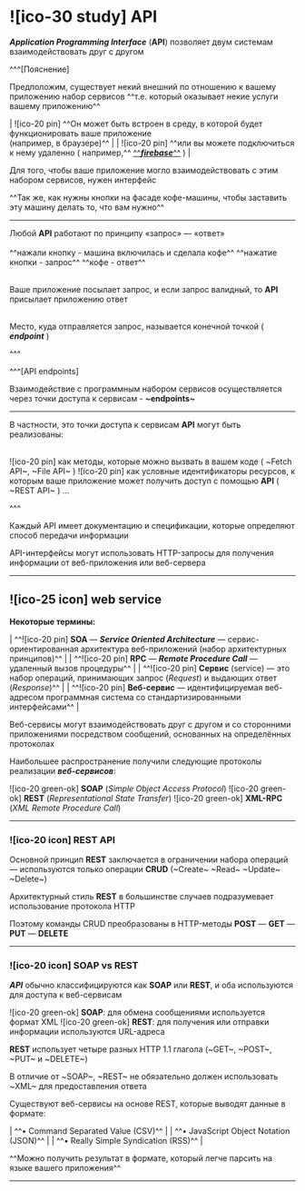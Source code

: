 # ![ico-30 study] API

**_Application Programming Interface_** (**API**) позволяет двум системам взаимодействовать друг с другом

^^^[Пояснение]

Предположим, существует некий внешний по отношению к вашему приложению набор сервисов
^^т.е. который оказывает некие услуги вашему приложению^^

| ![ico-20 pin] ^^Он может быть встроен в среду, в которой будет функционировать ваше приложение<br>(например, в браузере)^^ |
| ![ico-20 pin] ^^или вы можете подключиться к нему удаленно ( например,^^ [^^**_firebase_**^^](https://firebase.google.com/) ) |

Для того, чтобы ваше приложение могло взаимодействовать с этим набором сервисов, нужен интерфейс<br>

^^Так же, как нужны кнопки на фасаде кофе-машины, чтобы заставить эту машину делать то, что вам нужно^^

________

Любой **API** работают по принципу «запрос» — «ответ»<br><br>
^^нажали кнопку - машина включилась и сделала кофе^^
^^нажатие кнопки - запрос^^
^^кофе - ответ^^<br><br>

Ваше приложение посылает запрос, и если запрос валидный, то  **API** присылает приложению ответ<br><br>

Место, куда отправляется запрос, называется конечной точкой ( **_endpoint_** )

^^^

^^^[API endpoints]

Взаимодействие с программным набором сервисов осуществляется через точки доступа к сервисам - **~endpoints~**

______________

В частности, это точки доступа к сервисам **API** могут быть реализованы:<br><br>

![ico-20 pin] как методы, которые можно вызвать в вашем коде ( ~Fetch API~, ~File API~ )
![ico-20 pin] как условные идентификаторы ресурсов, к которым ваше приложение может получить доступ с помощью **API** ( ~REST API~ )
...

^^^

Каждый API имеет документацию и спецификации, которые определяют способ передачи информации

API-интерфейсы могут использовать HTTP-запросы для получения информации от веб-приложения или веб-сервера

______________________________________________

## ![ico-25 icon] web service

**Некоторые термины:**

| ^^![ico-20 pin] **SOA** — **_Service Oriented Architecture_** — сервис-ориентированная архитектура веб-приложений (набор архитектурных принципов)^^ |
| ^^![ico-20 pin] **RPC** — **_Remote Procedure Call_** — удаленный вызов процедуры^^ |
| ^^![ico-20 pin] **Сервис** (service) — это набор операций, принимающих запрос (_Request_) и выдающих ответ (_Response_)^^ |
| ^^![ico-20 pin] **Веб-сервис** — идентифицируемая веб-адресом программная система со стандартизированными интерфейсами^^ |

Веб-сервисы могут взаимодействовать друг с другом и со сторонними приложениями посредством сообщений, основанных на определённых протоколах

Наибольшее распространение получили следующие протоколы реализации **_веб-сервисов_**:

![ico-20 green-ok] **SOAP**    (_Simple Object Access Protocol_)
![ico-20 green-ok] **REST**    (_Representational State Transfer_)
![ico-20 green-ok] **XML-RPC** (_XML Remote Procedure Call_)

_________________________________________

### ![ico-20 icon] REST API

Основной принцип **REST** заключается в ограничении набора операций — используются только операции **CRUD** (~Create~ ~Read~ ~Update~ ~Delete~)

Архитектурный стиль **REST** в большинстве случаев подразумевает использование протокола HTTP

Поэтому команды CRUD преобразованы в  HTTP-методы  **POST** — **GET** — **PUT** — **DELETE**

___________________________________________

### ![ico-20 icon] SOAP vs REST

**_API_** обычно классифицируются как **SOAP** или **REST**, и оба используются для доступа к веб-сервисам

![ico-20 green-ok] **SOAP**: для обмена сообщениями используется формат XML
![ico-20 green-ok] **REST**:  для получения или отправки информации используются URL-адреса

**REST** использует четыре разных HTTP 1.1 глагола (~GET~, ~POST~, ~PUT~ и ~DELETE~)

В отличие от ~SOAP~, ~REST~ не обязательно должен использовать ~XML~ для предоставления ответа

Существуют веб-сервисы на основе REST, которые выводят данные в формате:

| ^^• Command Separated Value (CSV)^^ |
| ^^• JavaScript Object Notation (JSON)^^ |
| ^^• Really Simple Syndication (RSS)^^ |

^^Можно получить результат в формате, который легче парсить на языке вашего приложения^^

_____________________________________
